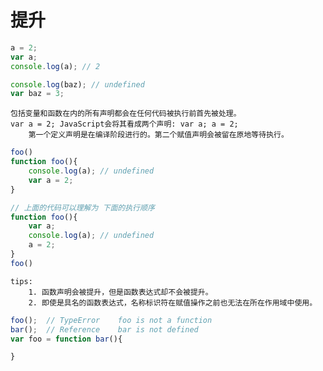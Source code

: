 # 提升

```js
a = 2;
var a;
console.log(a); // 2

console.log(baz); // undefined
var baz = 3;
```
    包括变量和函数在内的所有声明都会在任何代码被执行前首先被处理。
    var a = 2; JavaScript会将其看成两个声明: var a; a = 2; 
        第一个定义声明是在编译阶段进行的。第二个赋值声明会被留在原地等待执行。
```js
foo()
function foo(){
    console.log(a); // undefined
    var a = 2;
}

// 上面的代码可以理解为 下面的执行顺序
function foo(){
    var a;
    console.log(a); // undefined
    a = 2;
}
foo()
```
    tips:
        1. 函数声明会被提升，但是函数表达式却不会被提升。
        2. 即使是具名的函数表达式，名称标识符在赋值操作之前也无法在所在作用域中使用。
 ```js
foo();  // TypeError    foo is not a function
bar();  // Reference    bar is not defined
var foo = function bar(){

}
```
    